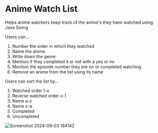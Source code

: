 # Anime Watch List

Helps anime watchers keep track of the anime's they have watched using Java Swing

Users can...
1. Number the order in which they watched
2. Name the anime 
3. Write down the genre
4. Mention if they completed it or not with a yes or no
5. Mention the episode number they are on or completed watching 
6. Remove an anime from the list using its name   

Users can sort the list by...
1. Watched order 1-x
2. Reverse watched order x-1
3. Name a-z
4. Name z-a
5. Completed 
6. Uncompleted 

![Screenshot 2024-09-03 164142](https://github.com/user-attachments/assets/94048c62-e1e7-444e-91fe-241de2dd152b)
